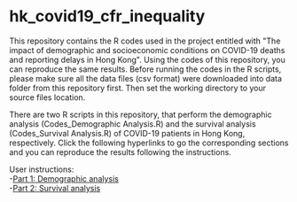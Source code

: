 # hk_covid19_cfr_inequality

This repository contains the R codes used in the project entitled with "The impact of demographic and socioeconomic conditions on COVID-19 deaths and reporting delays in Hong Kong". Using the codes of this repository, you can reproduce the same results. Before running the codes in the R scripts, please make sure all the data files (csv format) were downloaded into data folder from this repository first. Then set the working directory to your source files location.

There are two R scripts in this repository, that perform the demographic analysis (Codes_Demographic Analysis.R) and the survival analysis (Codes_Survival Analysis.R) of COVID-19 patients in Hong Kong, respectively. Click the following hyperlinks to go the corresponding sections and you can reproduce the results following the instructions.

User instructions:  
-[Part 1: Demographic analysis](https://github.com/hy39/hk_covid19_cfr_inequality/blob/main/Readme_Demographic.md)  
-[Part 2: Survival analysis](https://www.dropbox.com/s/0pd9ztj0gua0r02/DraftReadme_Survival.Rmd?dl=0)
